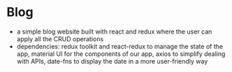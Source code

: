 # Blog

- a simple blog website built with react and redux where the user can apply all the CRUD operations
- dependencies: redux toolkit and react-redux to manage the state of the app, material UI for the components of our app, axios to simplify dealing with APIs, date-fns to display the date in a more user-friendly way
